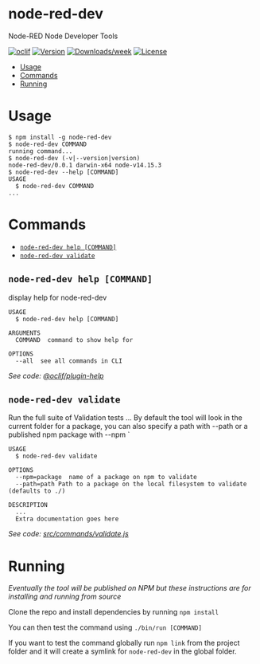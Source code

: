 node-red-dev
============

Node-RED Node Developer Tools

[![oclif](https://img.shields.io/badge/cli-oclif-brightgreen.svg)](https://oclif.io)
[![Version](https://img.shields.io/npm/v/node-red-dev.svg)](https://npmjs.org/package/node-red-dev)
[![Downloads/week](https://img.shields.io/npm/dw/node-red-dev.svg)](https://npmjs.org/package/node-red-dev)
[![License](https://img.shields.io/npm/l/node-red-dev.svg)](https://github.com/node-red/node-red-dev/blob/master/package.json)

<!-- toc -->
* [Usage](#usage)
* [Commands](#commands)
* [Running](#running)
<!-- tocstop -->
# Usage
<!-- usage -->
```sh-session
$ npm install -g node-red-dev
$ node-red-dev COMMAND
running command...
$ node-red-dev (-v|--version|version)
node-red-dev/0.0.1 darwin-x64 node-v14.15.3
$ node-red-dev --help [COMMAND]
USAGE
  $ node-red-dev COMMAND
...
```
<!-- usagestop -->
# Commands
<!-- commands -->

* [`node-red-dev help [COMMAND]`](#node-red-dev-help-command)
* [`node-red-dev validate`](#node-red-dev-validate)


## `node-red-dev help [COMMAND]`

display help for node-red-dev

```
USAGE
  $ node-red-dev help [COMMAND]

ARGUMENTS
  COMMAND  command to show help for

OPTIONS
  --all  see all commands in CLI
```

_See code: [@oclif/plugin-help](https://github.com/oclif/plugin-help/blob/v3.2.3/src/commands/help.ts)_

## `node-red-dev validate`

Run the full suite of Validation tests
...
By default the tool will look in the current folder for a package, 
you can also specify a path with --path or a published npm package with --npm
`
```
USAGE
  $ node-red-dev validate

OPTIONS
  --npm=package  name of a package on npm to validate
  --path=path Path to a package on the local filesystem to validate (defaults to ./)

DESCRIPTION
  ...
  Extra documentation goes here
```

_See code: [src/commands/validate.js](https://github.com/node-red/node-red-dev/blob/v0.0.1/src/commands/validate.js)_
<!-- commandsstop -->


# Running
<!-- running -->
_Eventually the tool will be published on NPM but these instructions are for installing and running from source_

Clone the repo and install dependencies by running `npm install`

You can then test the command using `./bin/run [COMMAND]`

If you want to test the command globally run `npm link` from the project folder and it will create a symlink for `node-red-dev` in the global folder. 
<!-- runningstop -->
